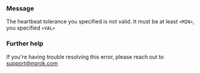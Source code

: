 
### Message
The heartbeat tolerance you specified is not valid.
It must be at least <code>&lt;MIN&gt;</code>, you specified <code>&lt;VAL&gt;</code>

### Further help
If you're having trouble resolving this error, please reach out to [support@ngrok.com](mailto:support@ngrok.com?subject=Help%20with%20ERR_NGROK_112)

